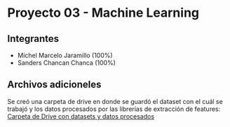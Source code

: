 # Proyecto 03 - Machine Learning

## Integrantes
- Michel Marcelo Jaramillo (100%)
- Sanders Chancan Chanca (100%)

## Archivos adicioneles

Se creó una carpeta de drive en donde se guardó el dataset con el cuál se trabajó y los datos procesados por las librerías de extracción de features:
[Carpeta de Drive con datasets y datos procesados](https://drive.google.com/drive/folders/1NIg_2rrKpoRy3jRFV9hEMnnNgE_InH0b?usp=sharing)
